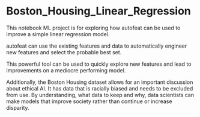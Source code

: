 # Boston_Housing_Linear_Regression

This notebook ML project is for exploring how autofeat can be used to improve a simple linear regression model.

autofeat can use the existing features and data to automatically engineer new features and select the probable best set.

This powerful tool can be used to quickly explore new features and lead to improvements on a mediocre performing model.

Additionally, the Boston Housing dataset allows for an important discussion about ethical AI. It has data that is racially biased and needs to be excluded from use.
By understanding, what data to keep and why, data scientists can make models that improve society rather than continue or increase disparity.
